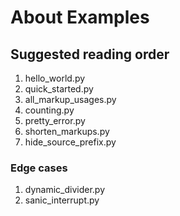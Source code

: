 # About Examples

## Suggested reading order

1. hello_world.py
2. quick_started.py
3. all_markup_usages.py
4. counting.py
5. pretty_error.py
6. shorten_markups.py
7. hide_source_prefix.py

### Edge cases

1. dynamic_divider.py
2. sanic_interrupt.py

